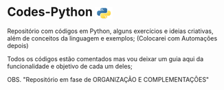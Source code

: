# Codes-Python <img align="center" alt="Python" height="30" width="40" src="https://raw.githubusercontent.com/devicons/devicon/master/icons/python/python-original.svg">

Repositório com códigos em Python, alguns exercícios e ideias criativas, além de conceitos da linguagem e exemplos; (Colocarei com Automações depois)

Todos os códigos estão comentados mas vou deixar um guia aqui da funcionalidade e objetivo de cada um deles;

OBS. "Repositório em fase de ORGANIZAÇÃO E COMPLEMENTAÇÕES"